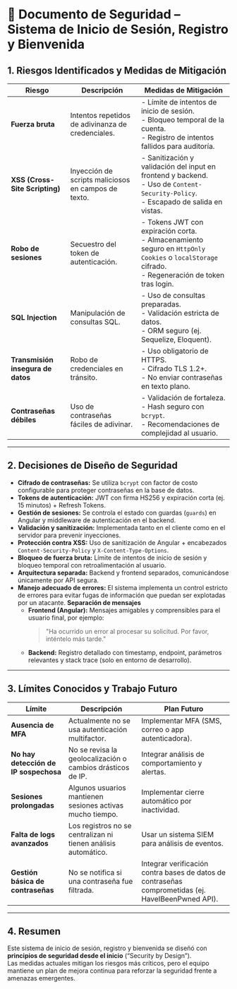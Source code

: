 # 📄 Documento de Seguridad – Sistema de Inicio de Sesión, Registro y Bienvenida

## 1. Riesgos Identificados y Medidas de Mitigación

| Riesgo | Descripción | Medidas de Mitigación |
|--------|-------------|-----------------------|
| **Fuerza bruta** | Intentos repetidos de adivinanza de credenciales. | - Límite de intentos de inicio de sesión.<br>- Bloqueo temporal de la cuenta.<br>- Registro de intentos fallidos para auditoría. |
| **XSS (Cross-Site Scripting)** | Inyección de scripts maliciosos en campos de texto. | - Sanitización y validación del input en frontend y backend.<br>- Uso de `Content-Security-Policy`.<br>- Escapado de salida en vistas. |
| **Robo de sesiones** | Secuestro del token de autenticación. | - Tokens JWT con expiración corta.<br>- Almacenamiento seguro en `HttpOnly Cookies` o `localStorage` cifrado.<br>- Regeneración de token tras login. |
| **SQL Injection** | Manipulación de consultas SQL. | - Uso de consultas preparadas.<br>- Validación estricta de datos.<br>- ORM seguro (ej. Sequelize, Eloquent). |
| **Transmisión insegura de datos** | Robo de credenciales en tránsito. | - Uso obligatorio de HTTPS.<br>- Cifrado TLS 1.2+.<br>- No enviar contraseñas en texto plano. |
| **Contraseñas débiles** | Uso de contraseñas fáciles de adivinar. | - Validación de fortaleza.<br>- Hash seguro con `bcrypt`.<br>- Recomendaciones de complejidad al usuario. |

---

## 2. Decisiones de Diseño de Seguridad

- **Cifrado de contraseñas:** Se utiliza `bcrypt` con factor de costo configurable para proteger contraseñas en la base de datos.
- **Tokens de autenticación:** JWT con firma HS256 y expiración corta (ej. 15 minutos) + Refresh Tokens.
- **Gestión de sesiones:** Se controla el estado con guardas (`guards`) en Angular y middleware de autenticación en el backend.
- **Validación y sanitización:** Implementada tanto en el cliente como en el servidor para prevenir inyecciones.
- **Protección contra XSS:** Uso de sanitización de Angular + encabezados `Content-Security-Policy` y `X-Content-Type-Options`.
- **Bloqueo de fuerza bruta:** Límite de intentos de inicio de sesión y bloqueo temporal con retroalimentación al usuario.
- **Arquitectura separada:** Backend y frontend separados, comunicándose únicamente por API segura.
- **Manejo adecuado de errores:** El sistema implementa un control estricto de errores para evitar fugas de información que puedan ser 
explotadas por un atacante.
 **Separación de mensajes**
  - **Frontend (Angular):** Mensajes amigables y comprensibles para el usuario final, por ejemplo:  
    > "Ha ocurrido un error al procesar su solicitud. Por favor, inténtelo más tarde."
  - **Backend:** Registro detallado con timestamp, endpoint, parámetros relevantes y stack trace (solo en entorno de desarrollo).

---

## 3. Límites Conocidos y Trabajo Futuro

| Límite | Descripción | Plan Futuro |
|--------|-------------|-------------|
| **Ausencia de MFA** | Actualmente no se usa autenticación multifactor. | Implementar MFA (SMS, correo o app autenticadora). |
| **No hay detección de IP sospechosa** | No se revisa la geolocalización o cambios drásticos de IP. | Integrar análisis de comportamiento y alertas. |
| **Sesiones prolongadas** | Algunos usuarios mantienen sesiones activas mucho tiempo. | Implementar cierre automático por inactividad. |
| **Falta de logs avanzados** | Los registros no se centralizan ni tienen análisis automático. | Usar un sistema SIEM para análisis de eventos. |
| **Gestión básica de contraseñas** | No se notifica si una contraseña fue filtrada. | Integrar verificación contra bases de datos de contraseñas comprometidas (ej. HaveIBeenPwned API). |

---

## 4. Resumen

Este sistema de inicio de sesión, registro y bienvenida se diseñó con **principios de seguridad desde el inicio** (“Security by Design”).  
Las medidas actuales mitigan los riesgos más críticos, pero el equipo mantiene un plan de mejora continua para reforzar la seguridad frente a amenazas emergentes.
